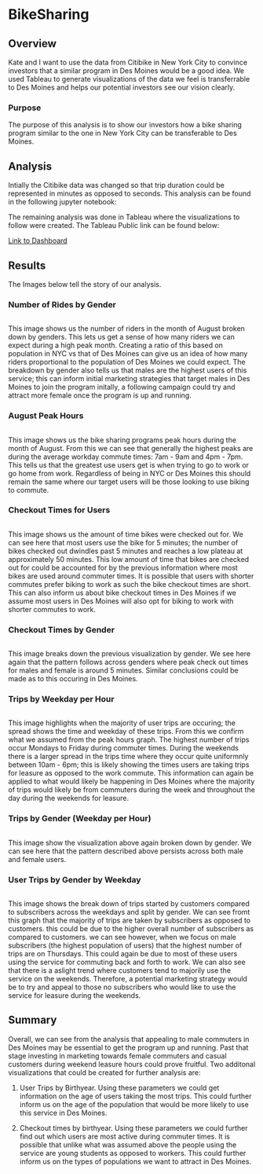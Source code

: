 # BikeSharing

## Overview
Kate and I want to use the data from Citibike in New York City to convince investors that a similar program in Des Moines would be a good idea. We used Tableau to generate visualizations of the data we feel is transferrable to Des Moines and helps our potential investors see our vision clearly.

### Purpose
The purpose of this analysis is to show our investors how a bike sharing program similar to the one in New York City can be transferable to Des Moines.

## Analysis

Intially the Citibike data was changed so that trip duration could be represented in minutes as opposed to seconds. This analysis can be found in the following jupyter notebook:

[]()

The remaining analysis was done in Tableau where the visualizations to follow were created. The Tableau Public link can be found below:

[Link to Dashboard]()

## Results

The Images below tell the story of our analysis.

### Number of Rides by Gender

![]()

This image shows us the number of riders in the month of August broken down by genders. This lets us get a sense of how many riders we can expect during a high peak month. Creating a ratio of this based on population in NYC vs that of Des Moines can give us an idea of how many riders proportional to the population of Des Moines we could expect. The breakdown by gender also tells us that males are the highest users of this service; this can inform initial marketing strategies that target males in Des Moines to join the program initally, a following campaign could try and attract more female once the program is up and running.

### August Peak Hours

![]()

This image shows us the bike sharing programs peak hours during the month of August. From this we can see that generally the highest peaks are during the average workday commute times: 7am - 9am and 4pm - 7pm. This tells us that the greatest use users get is when trying to go to work or go home from work. Regardless of being in NYC or Des Moines this should remain the same where our target users will be those looking to use biking to commute.

### Checkout Times for Users

![]()

This image shows us the amount of time bikes were checked out for. We can see here that most users use the bike for 5 minutes; the number of bikes checked out dwindles past 5 minutes and reaches a low plateau at approximately 50 minutes. This low amount of time that bikes are checked out for could be accounted for by the previous information where most bikes are used around commuter times. It is possible that users with shorter commutes prefer biking to work as such the bike checkout times are short. This can also inform us about bike checkout times in Des Moines if we assume most users in 
Des Moines will also opt for biking to work with shorter commutes to work.

### Checkout Times by Gender

![]()

This image breaks down the previous visualization by gender. We see here again that the pattern follows across genders where peak check out times for males and female is around 5 minutes. Similar conclusions could be made as to this occuring in Des Moines.

### Trips by Weekday per Hour

![]()

This image highlights when the majority of user trips are occuring; the spread shows the time and weekday of these trips. From this we confirm what we assumed from the peak hours graph. The highest number of trips occur Mondays to Friday during commuter times. During the weekends there is a larger spread in the trips time where they occur quite uniformnly between 10am - 6pm; this is likely showing the times users are taking trips for leasure as opposed to the work commute. This information can again be applied to what would likely be happening in Des Moines where the majority of trips would likely be from commuters during the week and throughout the day during the weekends for leasure. 

### Trips by Gender (Weekday per Hour)

![]()

This image show the visualization above again broken down by gender. We can see here that the pattern described above persists across both male and female users.

### User Trips by Gender by Weekday

![]()

This image shows the break down of trips started by customers compared to subscribers across the weekdays and split by gender. We can see fromt this graph that the majority of trips are taken by subscribers as opposed to customers. this could be due to the higher overall number of subscribers as compared to customers. we can see however, when we focus on male subscribers (the highest population of users) that the highest number of trips are on Thursdays. This could again be due to most of these users using the service for commuting back and forth to work. We can also see that there is a aslight trend where customers tend to majorily use the service on the weekends. Therefore, a potential marketing strategy would be to try and appeal to those no subscribers who would like to use the service for leasure during the weekends.

## Summary

Overall, we can see from the analysis that appealing to male commuters in Des Moines may be essential to get the program up and running. Past that stage investing in marketing towards female commuters and casual customers during weekend leasure hours could prove fruitful. Two additonal visualizations that could be created for further analysis are:

1. User Trips by Birthyear. Using these parameters we could get information on the age of users taking the most trips. This could further inform us on the age of the population that would be more likely to use this service in Des Moines.

2. Checkout times by birthyear. Using these parameters we could further find out which users are most active during commuter times. It is possible that unlike what was assumed above the people using the service are young students as opposed to workers. This could further inform us on the types of populations we want to attract in Des Moines.
